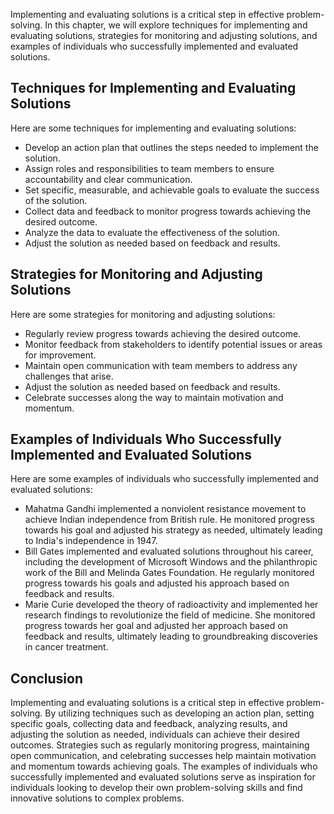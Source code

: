 
Implementing and evaluating solutions is a critical step in effective problem-solving. In this chapter, we will explore techniques for implementing and evaluating solutions, strategies for monitoring and adjusting solutions, and examples of individuals who successfully implemented and evaluated solutions.

Techniques for Implementing and Evaluating Solutions
----------------------------------------------------

Here are some techniques for implementing and evaluating solutions:

* Develop an action plan that outlines the steps needed to implement the solution.
* Assign roles and responsibilities to team members to ensure accountability and clear communication.
* Set specific, measurable, and achievable goals to evaluate the success of the solution.
* Collect data and feedback to monitor progress towards achieving the desired outcome.
* Analyze the data to evaluate the effectiveness of the solution.
* Adjust the solution as needed based on feedback and results.

Strategies for Monitoring and Adjusting Solutions
-------------------------------------------------

Here are some strategies for monitoring and adjusting solutions:

* Regularly review progress towards achieving the desired outcome.
* Monitor feedback from stakeholders to identify potential issues or areas for improvement.
* Maintain open communication with team members to address any challenges that arise.
* Adjust the solution as needed based on feedback and results.
* Celebrate successes along the way to maintain motivation and momentum.

Examples of Individuals Who Successfully Implemented and Evaluated Solutions
----------------------------------------------------------------------------

Here are some examples of individuals who successfully implemented and evaluated solutions:

* Mahatma Gandhi implemented a nonviolent resistance movement to achieve Indian independence from British rule. He monitored progress towards his goal and adjusted his strategy as needed, ultimately leading to India's independence in 1947.
* Bill Gates implemented and evaluated solutions throughout his career, including the development of Microsoft Windows and the philanthropic work of the Bill and Melinda Gates Foundation. He regularly monitored progress towards his goals and adjusted his approach based on feedback and results.
* Marie Curie developed the theory of radioactivity and implemented her research findings to revolutionize the field of medicine. She monitored progress towards her goal and adjusted her approach based on feedback and results, ultimately leading to groundbreaking discoveries in cancer treatment.

Conclusion
----------

Implementing and evaluating solutions is a critical step in effective problem-solving. By utilizing techniques such as developing an action plan, setting specific goals, collecting data and feedback, analyzing results, and adjusting the solution as needed, individuals can achieve their desired outcomes. Strategies such as regularly monitoring progress, maintaining open communication, and celebrating successes help maintain motivation and momentum towards achieving goals. The examples of individuals who successfully implemented and evaluated solutions serve as inspiration for individuals looking to develop their own problem-solving skills and find innovative solutions to complex problems.
